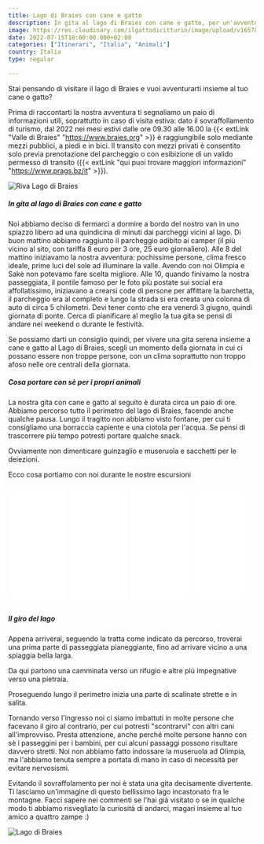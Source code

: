 ```yaml
---
title: Lago di Braies con cane e gatto
description: In gita al lago di Braies con cane e gatto, per un'avventura in mezzo alla natura 
image: https://res.cloudinary.com/ilgattodicitturin/image/upload/v1657873908/Articoli/Gita_al_lago_di_Braies.jpeg
date: 2022-07-15T10:00:00.000+02:00
categories: ["Itinerari", "Italia", "Animali"]
country: Italia
type: regular

---
```

Stai pensando di visitare il lago di Braies e vuoi avventurarti insieme al tuo cane o gatto? 

Prima di raccontarti la nostra avventura ti segnaliamo un paio di informazioni utili, soprattutto in caso di visita estiva: dato il sovraffollamento di turismo, dal 2022 nei mesi estivi dalle ore 09.30 alle 16.00 la {{< extLink "Valle di Braies" "https://www.braies.org" >}} è raggiungibile solo mediante mezzi pubblici, a piedi e in bici. Il transito con mezzi privati è consentito solo previa prenotazione del parcheggio o con esibizione di un valido permesso di transito ({{< extLink "qui puoi trovare maggiori informazioni" "https://www.prags.bz/it" >}}).

![Riva Lago di Braies](https://res.cloudinary.com/ilgattodicitturin/image/upload/v1657873911/Articoli/Riva_del_lago_di_Braies.jpg)

##### In gita al lago di Braies con cane e gatto
Noi abbiamo deciso di fermarci a dormire a bordo del nostro van in uno spiazzo libero ad una quindicina di minuti dai parcheggi vicini al lago. Di buon mattino abbiamo raggiunto il parcheggio adibito ai camper (il più vicino al sito, con tariffa 8 euro per 3 ore, 25 euro giornaliero). Alle 8 del mattino iniziavamo la nostra avventura: pochissime persone, clima fresco ideale, prime luci del sole ad illuminare la valle. Avendo con noi Olimpia e Sakè non potevamo fare scelta migliore. Alle 10, quando finivamo la nostra passeggiata, il pontile famoso per le foto più postate sui social era affollatissimo, iniziavano a crearsi code di persone per affittare la barchetta, il parcheggio era al completo e lungo la strada si era creata una colonna di auto di circa 5 chilometri. Devi tener conto che era venerdì 3 giugno, quindi giornata di ponte. Cerca di pianificare al meglio la tua gita se pensi di andare nei weekend o durante le festività.

Se possiamo darti un consiglio quindi, per vivere una gita serena insieme a cane e gatto al Lago di Braies, scegli un momento della giornata in cui ci possano essere non troppe persone, con un clima soprattutto non troppo afoso nelle ore centrali della giornata.

##### Cosa portare con sè per i propri animali
La nostra gita con cane e gatto al seguito è durata circa un paio di ore. Abbiamo percorso tutto il perimetro del lago di Braies, facendo anche qualche pausa. Lungo il tragitto non abbiamo visto fontane, per cui ti consigliamo una borraccia capiente e una ciotola per l'acqua. Se pensi di trascorrere più tempo potresti portare qualche snack.

Ovviamente non dimenticare guinzaglio e museruola e sacchetti per le deiezioni.

Ecco cosa portiamo con noi durante le nostre escursioni 

<iframe sandbox="allow-popups allow-scripts allow-modals allow-forms allow-same-origin" style="width:120px;height:240px;" marginwidth="0" marginheight="0" scrolling="no" frameborder="0" src="//rcm-eu.amazon-adsystem.com/e/cm?lt1=_blank&bc1=000000&IS2=1&bg1=FFFFFF&fc1=000000&lc1=0000FF&t=vandipety-21&language=it_IT&o=29&p=8&l=as4&m=amazon&f=ifr&ref=as_ss_li_til&asins=B09H1XPF7G&linkId=5a76c5e83f934de59a3efef2b4c973c9"></iframe>
<iframe sandbox="allow-popups allow-scripts allow-modals allow-forms allow-same-origin" style="width:120px;height:240px;" marginwidth="0" marginheight="0" scrolling="no" frameborder="0" src="//rcm-eu.amazon-adsystem.com/e/cm?lt1=_blank&bc1=000000&IS2=1&bg1=FFFFFF&fc1=000000&lc1=0000FF&t=vandipety-21&language=it_IT&o=29&p=8&l=as4&m=amazon&f=ifr&ref=as_ss_li_til&asins=B09MZL9N28&linkId=8c2230f680447d23aa9f1b094b376ced"></iframe>
<iframe sandbox="allow-popups allow-scripts allow-modals allow-forms allow-same-origin" style="width:120px;height:240px;" marginwidth="0" marginheight="0" scrolling="no" frameborder="0" src="//rcm-eu.amazon-adsystem.com/e/cm?lt1=_blank&bc1=000000&IS2=1&bg1=FFFFFF&fc1=000000&lc1=0000FF&t=vandipety-21&language=it_IT&o=29&p=8&l=as4&m=amazon&f=ifr&ref=as_ss_li_til&asins=B09YRMXHF6&linkId=bcf0139c5f7ce705492658536b6aaca4"></iframe>
<iframe sandbox="allow-popups allow-scripts allow-modals allow-forms allow-same-origin" style="width:120px;height:240px;" marginwidth="0" marginheight="0" scrolling="no" frameborder="0" src="//rcm-eu.amazon-adsystem.com/e/cm?lt1=_blank&bc1=000000&IS2=1&bg1=FFFFFF&fc1=000000&lc1=0000FF&t=vandipety-21&language=it_IT&o=29&p=8&l=as4&m=amazon&f=ifr&ref=as_ss_li_til&asins=B08QMHK95X&linkId=2a6a3352eb9d8d7b931e9a6a218bd407"></iframe>

##### Il giro del lago
Appena arriverai, seguendo la tratta come indicato da percorso, troverai una prima parte di passeggiata pianeggiante, fino ad arrivare vicino a una spiaggia bella larga.

Da qui partono una camminata verso un rifugio e altre più impegnative verso una pietraia.

Proseguendo lungo il perimetro inizia una parte di scalinate strette e in salita.

Tornando verso l'ingresso noi ci siamo imbattuti in molte persone che facevano il giro al contrario, per cui potresti "scontrarvi" con altri cani all'improvviso. Presta attenzione, anche perché molte persone hanno con sè i passeggini per i bambini, per cui alcuni passaggi possono risultare davvero stretti. Noi non abbiamo fatto indossare la museruola ad Olimpia, ma l'abbiamo tenuta sempre a portata di mano in caso di necessità per evitare nervosismi.

Evitando il sovraffolamento per noi è stata una gita decisamente divertente. Ti lasciamo un'immagine di questo bellissimo lago incastonato fra le montagne. Facci sapere nei commenti se l'hai già visitato o se in qualche modo ti abbiamo risvegliato la curiosità di andarci, magari insieme al tuo amico a quattro zampe :) 

![Lago di Braies](https://res.cloudinary.com/ilgattodicitturin/image/upload/v1657873913/Articoli/Lago_di_Braies.jpg)